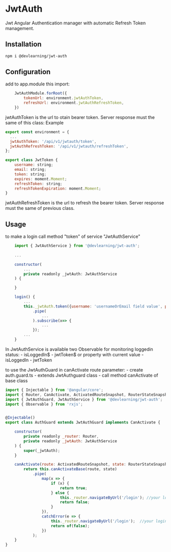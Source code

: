 # JwtAuth

Jwt Angular Authentication manager with automatic Refresh Token management.

## Installation 

```bash
npm i @devlearning/jwt-auth
```

## Configuration 

add to app.module this import:

```js
    JwtAuthModule.forRoot({
        tokenUrl: environment.jwtAuthToken,
        refreshUrl: environment.jwtAuthRefreshToken,
    })
```

jwtAuthToken is the url to otain bearer token. Server response must the same of this class:
Example

```js
export const environment = {
  ...
  jwtAuthToken: '/api/v1/jwtauth/token',
  jwtAuthRefreshToken: '/api/v1/jwtauth/refreshToken',
};
```



```js
export class JwtToken {
    username: string;
    email: string;
    token: string;                        
    expires: moment.Moment;               
    refreshToken: string;                 
    refreshTokenExpiration: moment.Moment;
}
```

jwtAuthRefreshToken is the url to refresh the bearer token. Server response must the same of previous class.


## Usage

to make a login call method "token" of service "JwtAuthService"

```js
    import { JwtAuthService } from '@devlearning/jwt-auth';
    
    ...

    constructor(
        ...
        private readonly _jwtAuth: JwtAuthService
    ) {

    }

    login() {
        ...
        this._jwtAuth.token({username: 'usernameOrEmail field value', password: 'password'})
            .pipe(
                ...
            ).subscribe(x=> {
                ...
            });
        ...
    }
```

In JwtAuthService is available two Observable for monitoring loggedin status:
    - isLoggedIn$
    - jwtToken$
or property with current value
    - isLoggedIn
    - jwtToken


to use the JwtAuthGuard in canActivate route parameter:
    - create auth.guard.ts
    - extends JwtAuthguard class 
    - call method canActivate of base class

```js
import { Injectable } from '@angular/core';
import { Router, CanActivate, ActivatedRouteSnapshot, RouterStateSnapshot } from '@angular/router';
import { JwtAuthGuard, JwtAuthService } from '@devlearning/jwt-auth';
import { Observable } from 'rxjs';


@Injectable()
export class AuthGuard extends JwtAuthGuard implements CanActivate {

    constructor(
        private readonly _router: Router,
        private readonly _jwtAuth: JwtAuthService
    ) { 
        super(_jwtAuth);
    }

    canActivate(route: ActivatedRouteSnapshot, state: RouterStateSnapshot): Observable<boolean> {
        return this.canActivateBase(route, state)
            .pipe(
                map(x => {
                    if (x) {
                        return true;
                    } else {
                        this._router.navigateByUrl('/login'); //your login url
                        return false;
                    }
                }),
                catchError(e => {
                    this._router.navigateByUrl('/login');  //your login url
                    return of(false);
                })
            );
    }
}
```